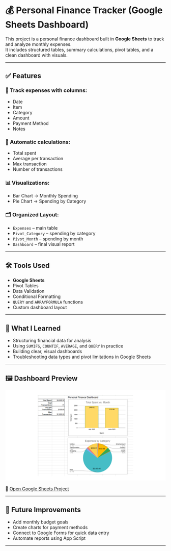 # 💰 Personal Finance Tracker (Google Sheets Dashboard)

This project is a personal finance dashboard built in **Google Sheets** to track and analyze monthly expenses.  
It includes structured tables, summary calculations, pivot tables, and a clean dashboard with visuals.

---

## ✅ Features

### 🧾 Track expenses with columns:
- Date  
- Item  
- Category  
- Amount  
- Payment Method  
- Notes  

### 🧮 Automatic calculations:
- Total spent  
- Average per transaction  
- Max transaction  
- Number of transactions  

### 📊 Visualizations:
- Bar Chart → Monthly Spending  
- Pie Chart → Spending by Category  

### 🗂 Organized Layout:
- `Expenses` – main table  
- `Pivot_Category` – spending by category  
- `Pivot_Month` – spending by month  
- `Dashboard` – final visual report  

---

## 🛠 Tools Used

- **Google Sheets**  
- Pivot Tables  
- Data Validation  
- Conditional Formatting  
- `QUERY` and `ARRAYFORMULA` functions  
- Custom dashboard layout  

---

## 🧠 What I Learned

- Structuring financial data for analysis  
- Using `SUMIFS`, `COUNTIF`, `AVERAGE`, and `QUERY` in practice  
- Building clear, visual dashboards  
- Troubleshooting data types and pivot limitations in Google Sheets  

---

## 🖼️ Dashboard Preview

![Finance Dashboard](personal-finance-dashboard.png)

🔗 [Open Google Sheets Project](https://docs.google.com/spreadsheets/d/1R82V0kMJCjs_ERFgoP1__PWRP3no9dexn2kezRonw3I/edit?gid=1471058655#gid=1471058655)

---

## 🚀 Future Improvements

- Add monthly budget goals  
- Create charts for payment methods  
- Connect to Google Forms for quick data entry  
- Automate reports using App Script  

---



